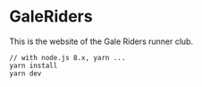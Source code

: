 # GaleRiders

This is the website of the Gale Riders runner club.

```
// with node.js 8.x, yarn ...
yarn install
yarn dev
```
